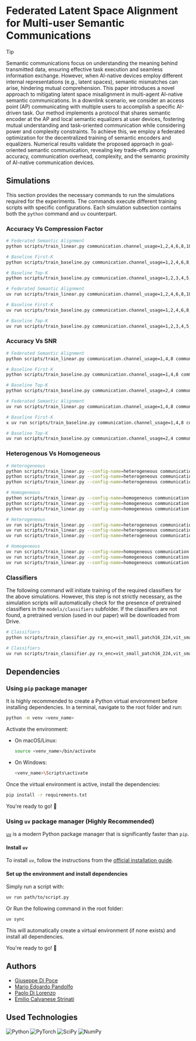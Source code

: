 # Federated Latent Space Alignment for Multi-user Semantic Communications

> [!TIP]
> Semantic communications focus on understanding the meaning behind transmitted data, ensuring effective task execution and seamless information exchange. However, when AI-native devices employ different internal representations (e.g., latent spaces), semantic mismatches can arise, hindering mutual comprehension. This paper introduces a novel approach to mitigating latent space misalignment in multi-agent AI-native semantic communications. In a downlink scenario, we consider an access point (AP) communicating with multiple users to accomplish a specific AI-driven task. Our method implements a protocol that shares semantic encoder at the AP and local semantic equalizers at user devices, fostering mutual understanding and task-oriented communication while considering power and complexity constraints. To achieve this, we employ a federated optimization for the decentralized training of semantic encoders and equalizers. Numerical results validate the proposed approach in goal-oriented semantic communication, revealing key trade-offs among accuracy, communication overhead, complexity, and the semantic proximity of AI-native communication devices.

## Simulations

This section provides the necessary commands to run the simulations required for the experiments. The commands execute different training scripts with specific configurations. Each simulation subsection contains both the `python` command and `uv` counterpart.

### Accuracy Vs Compression Factor

```bash
# Federated Semantic Alignment
python scripts/train_linear.py communication.channel_usage=1,2,4,6,8,10,20 communication.antennas_receiver=1,2,4 communication.antennas_transmitter=1,2,4 seed=27,42,100,123,144,200 simulation=compr_fact -m

# Baseline First-K
python scripts/train_baseline.py communication.channel_usage=1,2,4,6,8,10,20 communication.antennas_receiver=1,2,4 communication.antennas_transmitter=1,2,4 seed=27,42,100,123,144,200 base_station.strategy=First-K simulation=compr_fact -m

# Baseline Top-K
python scripts/train_baseline.py communication.channel_usage=1,2,3,4,5,10 communication.antennas_receiver=1,2,4 communication.antennas_transmitter=1,2,4 seed=27,42,100,123,144,200 base_station.strategy=Top-K simulation=compr_fact -m
```

```bash
# Federated Semantic Alignment
uv run scripts/train_linear.py communication.channel_usage=1,2,4,6,8,10,20 communication.antennas_receiver=1,2,4 communication.antennas_transmitter=1,2,4 seed=27,42,100,123,144,200 simulation=compr_fact -m

# Baseline First-K
uv run scripts/train_baseline.py communication.channel_usage=1,2,4,6,8,10,20 communication.antennas_receiver=1,2,4 communication.antennas_transmitter=1,2,4 seed=27,42,100,123,144,200 base_station.strategy=First-K simulation=compr_fact -m

# Baseline Top-K
uv run scripts/train_baseline.py communication.channel_usage=1,2,3,4,5,10 communication.antennas_receiver=1,2,4 communication.antennas_transmitter=1,2,4 seed=27,42,100,123,144,200 base_station.strategy=Top-K simulation=compr_fact -m
```

### Accuracy Vs SNR

```bash
# Federated Semantic Alignment
python scripts/train_linear.py communication.channel_usage=1,4,8 communication.antennas_receiver=4 communication.antennas_transmitter=4 seed=27,42,100,123,144,200 communication.snr=-20.0,-10.0,10.0,20.0,30.0 simulation=snr -m

# Baseline First-K
python scripts/train_baseline.py communication.channel_usage=1,4,8 communication.antennas_receiver=4 communication.antennas_transmitter=4 seed=27,42,100,123,144,200 communication.snr=-20.0,-10.0,10.0,20.0,30.0 base_station.strategy=First-K simulation=snr -m

# Baseline Top-K
python scripts/train_baseline.py communication.channel_usage=2,4 communication.antennas_receiver=4 communication.antennas_transmitter=4 seed=27,42,100,123,144,200 communication.snr=-20.0,-10.0,10.0,20.0,30.0 base_station.strategy=Top-K simulation=snr -m
```

```bash
# Federated Semantic Alignment
uv run scripts/train_linear.py communication.channel_usage=1,4,8 communication.antennas_receiver=4 communication.antennas_transmitter=4 seed=27,42,100,123,144,200 communication.snr=-20.0,-10.0,10.0,20.0,30.0 simulation=snr -m

# Baseline First-K
x uv run scripts/train_baseline.py communication.channel_usage=1,4,8 communication.antennas_receiver=4 communication.antennas_transmitter=4 seed=27,42,100,123,144,200 communication.snr=-20.0,-10.0,10.0,20.0,30.0 base_station.strategy=First-K simulation=snr -m

# Baseline Top-K
uv run scripts/train_baseline.py communication.channel_usage=2,4 communication.antennas_receiver=4 communication.antennas_transmitter=4 seed=27,42,100,123,144,200 communication.snr=-20.0,-10.0,10.0,20.0,30.0 base_station.strategy=Top-K simulation=snr -m
```

### Heterogenous Vs Homogeneous

```bash
# Heterogeneous
python scripts/train_linear.py --config-name=heterogeneous communication.channel_usage=1,2,4,6,8,10,20 datamodule.train_subset_ratio=1.0 seed=27,42,100,123,144,200 -m
python scripts/train_linear.py --config-name=heterogeneous communication.channel_usage=1,2,4,6,8,10,20 datamodule.train_subset_ratio=0.5 seed=27,42,100,123,144,200 -m
python scripts/train_linear.py --config-name=heterogeneous communication.channel_usage=1,2,4,6,8,10,20 datamodule.train_subset_ratio=0.1 seed=27,42,100,123,144,200 -m

# Homogeneous
python scripts/train_linear.py --config-name=homogeneous communication.channel_usage=1,2,4,6,8,10,20 datamodule.train_subset_ratio=1.0 seed=27,42,100,123,144,200 -m
python scripts/train_linear.py --config-name=homogeneous communication.channel_usage=1,2,4,6,8,10,20 datamodule.train_subset_ratio=0.5 seed=27,42,100,123,144,200 -m
python scripts/train_linear.py --config-name=homogeneous communication.channel_usage=1,2,4,6,8,10,20 datamodule.train_subset_ratio=0.1 seed=27,42,100,123,144,200 -m
```

```bash
# Heterogeneous
uv run scripts/train_linear.py --config-name=heterogeneous communication.channel_usage=1,2,4,6,8,10,20 datamodule.train_subset_ratio=1.0 seed=27,42,100,123,144,200 -m
uv run scripts/train_linear.py --config-name=heterogeneous communication.channel_usage=1,2,4,6,8,10,20 datamodule.train_subset_ratio=0.5 seed=27,42,100,123,144,200 -m
uv run scripts/train_linear.py --config-name=heterogeneous communication.channel_usage=1,2,4,6,8,10,20 datamodule.train_subset_ratio=0.1 seed=27,42,100,123,144,200 -m

# Homogeneous
uv run scripts/train_linear.py --config-name=homogeneous communication.channel_usage=1,2,4,6,8,10,20 datamodule.train_subset_ratio=1.0 seed=27,42,100,123,144,200 -m
uv run scripts/train_linear.py --config-name=homogeneous communication.channel_usage=1,2,4,6,8,10,20 datamodule.train_subset_ratio=0.5 seed=27,42,100,123,144,200 -m
uv run scripts/train_linear.py --config-name=homogeneous communication.channel_usage=1,2,4,6,8,10,20 datamodule.train_subset_ratio=0.1 seed=27,42,100,123,144,200 -m
```

### Classifiers

The following command will initiate training of the required classifiers for the above simulations. However, this step is not strictly necessary, as the simulation scripts will automatically check for the presence of pretrained classifiers in the `models/classifiers` subfolder. If the classifiers are not found, a pretrained version (used in our paper) will be downloaded from Drive.

```bash
# Classifiers
python scripts/train_classifier.py rx_enc=vit_small_patch16_224,vit_small_patch32_224,vit_base_patch16_224,vit_base_patch32_clip_224,rexnet_100,mobilenetv3_small_075,mobilenetv3_large_100,mobilenetv3_small_100,efficientvit_m5.r224_in1k,levit_128s.fb_dist_in1k,vit_tiny_patch16_224 seed=27,42,100,123,144,200 -m
```

```bash
# Classifiers
uv run scripts/train_classifier.py rx_enc=vit_small_patch16_224,vit_small_patch32_224,vit_base_patch16_224,vit_base_patch32_clip_224,rexnet_100,mobilenetv3_small_075,mobilenetv3_large_100,mobilenetv3_small_100,efficientvit_m5.r224_in1k,levit_128s.fb_dist_in1k,vit_tiny_patch16_224 seed=27,42,100,123,144,200 -m
```

## Dependencies  

### Using `pip` package manager  

It is highly recommended to create a Python virtual environment before installing dependencies. In a terminal, navigate to the root folder and run:  

```bash
python -m venv <venv_name>
```

Activate the environment:  

- On macOS/Linux:  

  ```bash
  source <venv_name>/bin/activate
  ```

- On Windows:  

  ```bash
  <venv_name>\Scripts\activate
  ```

Once the virtual environment is active, install the dependencies:  

```bash
pip install -r requirements.txt
```

You're ready to go! 🚀  

### Using `uv` package manager (Highly Recommended)  

[`uv`](https://github.com/astral-sh/uv) is a modern Python package manager that is significantly faster than `pip`.  

#### Install `uv`  

To install `uv`, follow the instructions from the [official installation guide](https://github.com/astral-sh/uv#installation).  

#### Set up the environment and install dependencies  

Simply run a script with:

```bash
uv run path/to/script.py
```

Or Run the following command in the root folder:  

```bash
uv sync
```

This will automatically create a virtual environment (if none exists) and install all dependencies.  

You're ready to go! 🚀  

## Authors

- [Giuseppe Di Poce](https://github.com/giuseppedipoce)
- [Mario Edoardo Pandolfo](https://github.com/JRhin)
- [Paolo Di Lorenzo](https://scholar.google.com/citations?hl=en&user=VZYvspQAAAAJ)
- [Emilio Calvanese Strinati](https://scholar.google.com/citations?user=bWndGhQAAAAJ)

## Used Technologies

![Python](https://img.shields.io/badge/python-3670A0?style=for-the-badge&logo=python&logoColor=ffdd54)
![PyTorch](https://img.shields.io/badge/PyTorch-%23EE4C2C.svg?style=for-the-badge&logo=PyTorch&logoColor=white)
![SciPy](https://img.shields.io/badge/SciPy-%230C55A5.svg?style=for-the-badge&logo=scipy&logoColor=%white)
![NumPy](https://img.shields.io/badge/numpy-%23013243.svg?style=for-the-badge&logo=numpy&logoColor=white)
